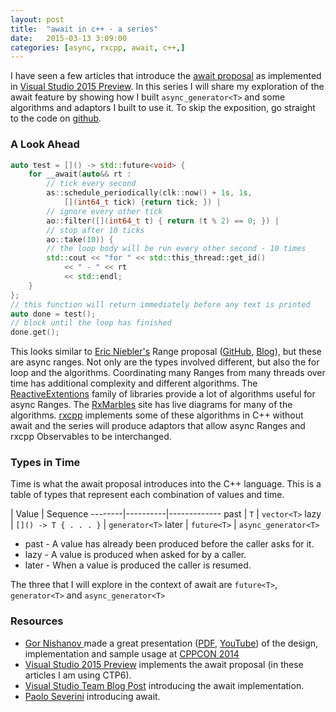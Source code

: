 ```yaml
---
layout: post
title:  "await in c++ - a series"
date:   2015-03-13 3:09:00
categories: [async, rxcpp, await, c++,]
---
```


I have seen a few articles that introduce the [await proposal](http://www.open-std.org/jtc1/sc22/wg21/docs/papers/2014/n4134.pdf) as implemented in [Visual Studio 2015 Preview](https://www.visualstudio.com/en-us/news/vs2015-vs.aspx). In this series I will share my exploration of the await feature by showing how I built `async_generator<T>` and some algorithms and adaptors I built to use it. To skip the exposition, go straight to the code on [github](https://github.com/kirkshoop/await).

### A Look Ahead
```cpp
auto test = []() -> std::future<void> {
    for __await(auto&& rt :
        // tick every second
        as::schedule_periodically(clk::now() + 1s, 1s, 
            [](int64_t tick) {return tick; }) |
        // ignore every other tick
        ao::filter([](int64_t t) { return (t % 2) == 0; }) |
        // stop after 10 ticks
        ao::take(10)) {
        // the loop body will be run every other second - 10 times
        std::cout << "for " << std::this_thread::get_id()
            << " - " << rt
            << std::endl;
    }
};
// this function will return immediately before any text is printed
auto done = test();
// block until the loop has finished
done.get();
```
This looks similar to [Eric Niebler's](https://twitter.com/ericniebler) Range proposal ([GitHub](https://github.com/ericniebler/range-v3), [Blog](http://ericniebler.com/)), but these are async ranges. Not only are the types involved different, but also the for loop and the algorithms. Coordinating many Ranges from many threads over time has additional complexity and different algorithms. The [ReactiveExtentions](http://reactivex.io/languages.html) family of libraries provide a lot of algorithms useful for async Ranges. The [RxMarbles](http://rxmarbles.com/) site has live diagrams for many of the algorithms. [rxcpp](https://github.com/Reactive-Extensions/RxCpp) implements some of these algorithms in C++ without await and the series will produce adaptors that allow async Ranges and rxcpp Observables to be interchanged.

### Types in Time
Time is what the await proposal introduces into the C++ language.
This is a table of types that represent each combination of values and time.

 | Value | Sequence 
--------|----------|------------- 
past | `T` | `vector<T>`
lazy | `[]() -> T { . . . }` | `generator<T>`
later | `future<T>` | `async_generator<T>`

* past - A value has already been produced before the caller asks for it.
* lazy -  A value is produced when asked for by a caller.
* later - When a value is produced the caller is resumed.

The three that I will explore in the context of await are `future<T>`, `generator<T>` and `async_generator<T>`

### Resources
* [Gor Nishanov ](https://twitter.com/gornishanov) made a great presentation ([PDF](https://github.com/CppCon/CppCon2014/blob/master/Presentations/await%202.0%20-%20Stackless%20Resumable%20Functions/await%202.0%20-%20Stackless%20Resumable%20Functions%20-%20Gor%20Nishanov%20-%20CppCon%202014.pdf), [YouTube](https://www.youtube.com/watch?v=KUhSjfSbINE)) of the design, implementation and sample usage at [CPPCON 2014](http://cppcon.org/)
* [Visual Studio 2015 Preview](https://www.visualstudio.com/en-us/news/vs2015-vs.aspx) implements the await proposal (in these articles I am using CTP6).
* [Visual Studio Team Blog Post](http://blogs.msdn.com/b/vcblog/archive/2014/11/12/resumable-functions-in-c.aspx) introducing the await implementation.
* [Paolo Severini](https://paoloseverini.wordpress.com/2015/03/06/stackless-coroutines-with-vs2015/)  introducing await.

